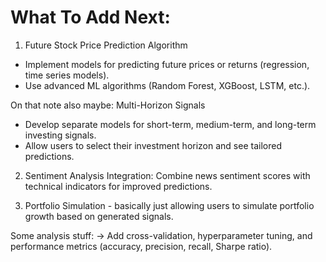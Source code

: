 # What To Add Next:

1. Future Stock Price Prediction Algorithm
- Implement models for predicting future prices or returns (regression, time series models).
- Use advanced ML algorithms (Random Forest, XGBoost, LSTM, etc.).

On that note also maybe: Multi-Horizon Signals
- Develop separate models for short-term, medium-term, and long-term investing signals.
- Allow users to select their investment horizon and see tailored predictions.

2. Sentiment Analysis Integration: Combine news sentiment scores with technical indicators for improved predictions.

3. Portfolio Simulation - basically just allowing users to simulate portfolio growth based on generated signals.

Some analysis stuff:
-> Add cross-validation, hyperparameter tuning, and performance metrics (accuracy, precision, recall, Sharpe ratio).